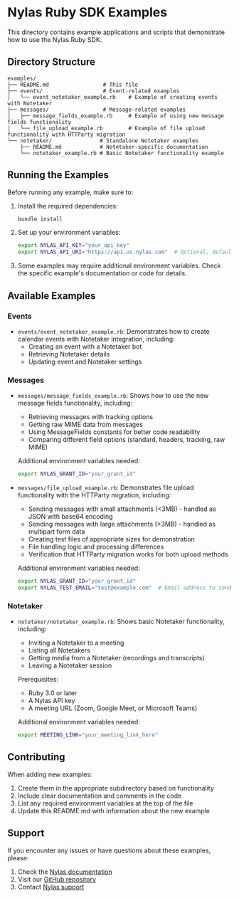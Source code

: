 # Nylas Ruby SDK Examples

This directory contains example applications and scripts that demonstrate how to use the Nylas Ruby SDK.

## Directory Structure

```
examples/
├── README.md                 # This file
├── events/                   # Event-related examples
│   └── event_notetaker_example.rb    # Example of creating events with Notetaker
├── messages/                 # Message-related examples
│   ├── message_fields_example.rb     # Example of using new message fields functionality
│   └── file_upload_example.rb        # Example of file upload functionality with HTTParty migration
└── notetaker/               # Standalone Notetaker examples
    ├── README.md            # Notetaker-specific documentation
    └── notetaker_example.rb # Basic Notetaker functionality example
```

## Running the Examples

Before running any example, make sure to:

1. Install the required dependencies:
   ```bash
   bundle install
   ```

2. Set up your environment variables:
   ```bash
   export NYLAS_API_KEY="your_api_key"
   export NYLAS_API_URI="https://api.us.nylas.com"  # Optional, defaults to this value
   ```

3. Some examples may require additional environment variables. Check the specific example's documentation or code for details.

## Available Examples

### Events
- `events/event_notetaker_example.rb`: Demonstrates how to create calendar events with Notetaker integration, including:
  - Creating an event with a Notetaker bot
  - Retrieving Notetaker details
  - Updating event and Notetaker settings

### Messages
- `messages/message_fields_example.rb`: Shows how to use the new message fields functionality, including:
  - Retrieving messages with tracking options
  - Getting raw MIME data from messages
  - Using MessageFields constants for better code readability
  - Comparing different field options (standard, headers, tracking, raw MIME)

  Additional environment variables needed:
  ```bash
  export NYLAS_GRANT_ID="your_grant_id"
  ```

- `messages/file_upload_example.rb`: Demonstrates file upload functionality with the HTTParty migration, including:
  - Sending messages with small attachments (<3MB) - handled as JSON with base64 encoding
  - Sending messages with large attachments (>3MB) - handled as multipart form data
  - Creating test files of appropriate sizes for demonstration
  - File handling logic and processing differences
  - Verification that HTTParty migration works for both upload methods

  Additional environment variables needed:
  ```bash
  export NYLAS_GRANT_ID="your_grant_id"
  export NYLAS_TEST_EMAIL="test@example.com"  # Email address to send test messages to
  ```

### Notetaker
- `notetaker/notetaker_example.rb`: Shows basic Notetaker functionality, including:
  - Inviting a Notetaker to a meeting
  - Listing all Notetakers
  - Getting media from a Notetaker (recordings and transcripts)
  - Leaving a Notetaker session

  Prerequisites:
  - Ruby 3.0 or later
  - A Nylas API key
  - A meeting URL (Zoom, Google Meet, or Microsoft Teams)

  Additional environment variables needed:
  ```bash
  export MEETING_LINK="your_meeting_link_here"
  ```

## Contributing

When adding new examples:

1. Create them in the appropriate subdirectory based on functionality
2. Include clear documentation and comments in the code
3. List any required environment variables at the top of the file
4. Update this README.md with information about the new example

## Support

If you encounter any issues or have questions about these examples, please:
1. Check the [Nylas documentation](https://developer.nylas.com)
2. Visit our [GitHub repository](https://github.com/nylas/nylas-ruby)
3. Contact [Nylas support](https://support.nylas.com) 